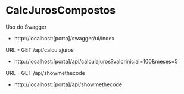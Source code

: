 # CalcJurosCompostos

Uso do Swagger
- http://localhost:[porta]/swagger/ui/index

URL - GET /api/calculajuros
- http://localhost:[porta]/api/calculajuros?valorinicial=100&meses=5

URL - GET /api/showmethecode
- http://localhost:[porta]/api/showmethecode
